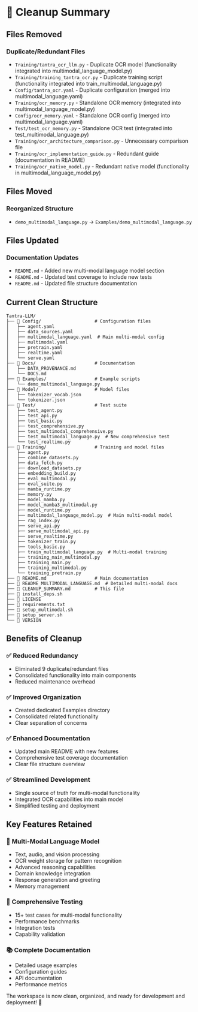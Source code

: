 # 🧹 Cleanup Summary

## Files Removed

### Duplicate/Redundant Files
- `Training/tantra_ocr_llm.py` - Duplicate OCR model (functionality integrated into multimodal_language_model.py)
- `Training/training_tantra_ocr.py` - Duplicate training script (functionality integrated into train_multimodal_language.py)
- `Config/tantra_ocr.yaml` - Duplicate configuration (merged into multimodal_language.yaml)
- `Training/ocr_memory.py` - Standalone OCR memory (integrated into multimodal_language_model.py)
- `Config/ocr_memory.yaml` - Standalone OCR config (merged into multimodal_language.yaml)
- `Test/test_ocr_memory.py` - Standalone OCR test (integrated into test_multimodal_language.py)
- `Training/ocr_architecture_comparison.py` - Unnecessary comparison file
- `Training/ocr_implementation_guide.py` - Redundant guide (documentation in README)
- `Training/ocr_native_model.py` - Redundant native model (functionality in multimodal_language_model.py)

## Files Moved

### Reorganized Structure
- `demo_multimodal_language.py` → `Examples/demo_multimodal_language.py`

## Files Updated

### Documentation Updates
- `README.md` - Added new multi-modal language model section
- `README.md` - Updated test coverage to include new tests
- `README.md` - Updated file structure documentation

## Current Clean Structure

```
Tantra-LLM/
├── 📁 Config/                    # Configuration files
│   ├── agent.yaml
│   ├── data_sources.yaml
│   ├── multimodal_language.yaml  # Main multi-modal config
│   ├── multimodal.yaml
│   ├── pretrain.yaml
│   ├── realtime.yaml
│   └── serve.yaml
├── 📁 Docs/                      # Documentation
│   ├── DATA_PROVENANCE.md
│   └── DOCS.md
├── 📁 Examples/                  # Example scripts
│   └── demo_multimodal_language.py
├── 📁 Model/                     # Model files
│   ├── tokenizer_vocab.json
│   └── tokenizer.json
├── 📁 Test/                      # Test suite
│   ├── test_agent.py
│   ├── test_api.py
│   ├── test_basic.py
│   ├── test_comprehensive.py
│   ├── test_multimodal_comprehensive.py
│   ├── test_multimodal_language.py  # New comprehensive test
│   └── test_realtime.py
├── 📁 Training/                  # Training and model files
│   ├── agent.py
│   ├── combine_datasets.py
│   ├── data_fetch.py
│   ├── download_datasets.py
│   ├── embedding_build.py
│   ├── eval_multimodal.py
│   ├── eval_suite.py
│   ├── mamba_runtime.py
│   ├── memory.py
│   ├── model_mamba.py
│   ├── model_mamba3_multimodal.py
│   ├── model_runtime.py
│   ├── multimodal_language_model.py  # Main multi-modal model
│   ├── rag_index.py
│   ├── serve_api.py
│   ├── serve_multimodal_api.py
│   ├── serve_realtime.py
│   ├── tokenizer_train.py
│   ├── tools_basic.py
│   ├── train_multimodal_language.py  # Multi-modal training
│   ├── training_main_multimodal.py
│   ├── training_main.py
│   ├── training_multimodal.py
│   └── training_pretrain.py
├── 📄 README.md                  # Main documentation
├── 📄 README_MULTIMODAL_LANGUAGE.md  # Detailed multi-modal docs
├── 📄 CLEANUP_SUMMARY.md         # This file
├── 📄 install_deps.sh
├── 📄 LICENSE
├── 📄 requirements.txt
├── 📄 setup_multimodal.sh
├── 📄 setup_server.sh
└── 📄 VERSION
```

## Benefits of Cleanup

### ✅ **Reduced Redundancy**
- Eliminated 9 duplicate/redundant files
- Consolidated functionality into main components
- Reduced maintenance overhead

### ✅ **Improved Organization**
- Created dedicated Examples directory
- Consolidated related functionality
- Clear separation of concerns

### ✅ **Enhanced Documentation**
- Updated main README with new features
- Comprehensive test coverage documentation
- Clear file structure overview

### ✅ **Streamlined Development**
- Single source of truth for multi-modal functionality
- Integrated OCR capabilities into main model
- Simplified testing and deployment

## Key Features Retained

### 🧠 **Multi-Modal Language Model**
- Text, audio, and vision processing
- OCR weight storage for pattern recognition
- Advanced reasoning capabilities
- Domain knowledge integration
- Response generation and greeting
- Memory management

### 🧪 **Comprehensive Testing**
- 15+ test cases for multi-modal functionality
- Performance benchmarks
- Integration tests
- Capability validation

### 📚 **Complete Documentation**
- Detailed usage examples
- Configuration guides
- API documentation
- Performance metrics

The workspace is now clean, organized, and ready for development and deployment! 🎉